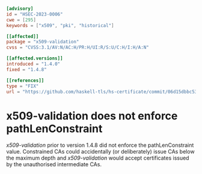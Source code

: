 ```toml
[advisory]
id = "HSEC-2023-0006"
cwe = [295]
keywords = ["x509", "pki", "historical"]

[[affected]]
package = "x509-validation"
cvss = "CVSS:3.1/AV:N/AC:H/PR:H/UI:R/S:U/C:H/I:H/A:N"

[[affected.versions]]
introduced = "1.4.0"
fixed = "1.4.8"

[[references]]
type = "FIX"
url = "https://github.com/haskell-tls/hs-certificate/commit/06d15dbbc53739314760d8504ca764000770e46e"
```

# x509-validation does not enforce pathLenConstraint

*x509-validation* prior to version 1.4.8 did not enforce the
pathLenConstraint value.  Constrained CAs could accidentally (or
deliberately) issue CAs below the maximum depth and
*x509-validation* would accept certificates issued by the
unauthorised intermediate CAs.
